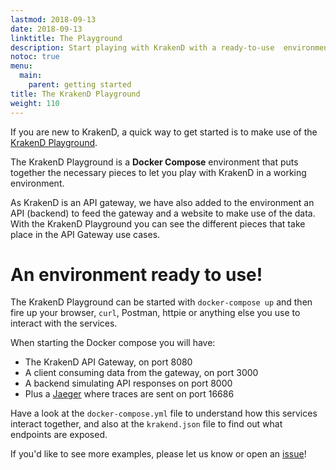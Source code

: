 ```yaml
---
lastmod: 2018-09-13
date: 2018-09-13
linktitle: The Playground
description: Start playing with KrakenD with a ready-to-use  environment with a gateway, backends and several use cases.
notoc: true
menu:
  main:
    parent: getting started
title: The KrakenD Playground
weight: 110
---
```

If you are new to KrakenD, a quick way to get started is to make use of the [KrakenD Playground](https://github.com/devopsfaith/krakend-playground).

The KrakenD Playground is a **Docker Compose** environment that puts together the necessary pieces to let you play with KrakenD in a working environment.

As KrakenD is an API gateway, we have also added to the environment an API (backend) to feed the gateway and a website to make use of the data. With the KrakenD Playground you can see the different pieces that take place in the API Gateway use cases.

# An environment ready to use!
The KrakenD Playground can be started with `docker-compose up` and then fire up your browser, `curl`, Postman, httpie or anything else you use to interact with the services.

When starting the Docker compose you will have:

- The KrakenD API Gateway, on port 8080
- A client consuming data from the gateway, on port 3000
- A backend simulating API responses on port 8000
- Plus a [Jaeger](https://www.jaegertracing.io/) where traces are sent on port 16686

Have a look at the `docker-compose.yml` file to understand how this services interact together, and also at the `krakend.json` file to find out what endpoints are exposed.

If you'd like to see more examples, please let us know or open an [issue](https://github.com/devopsfaith/krakend-playground/issues)!
